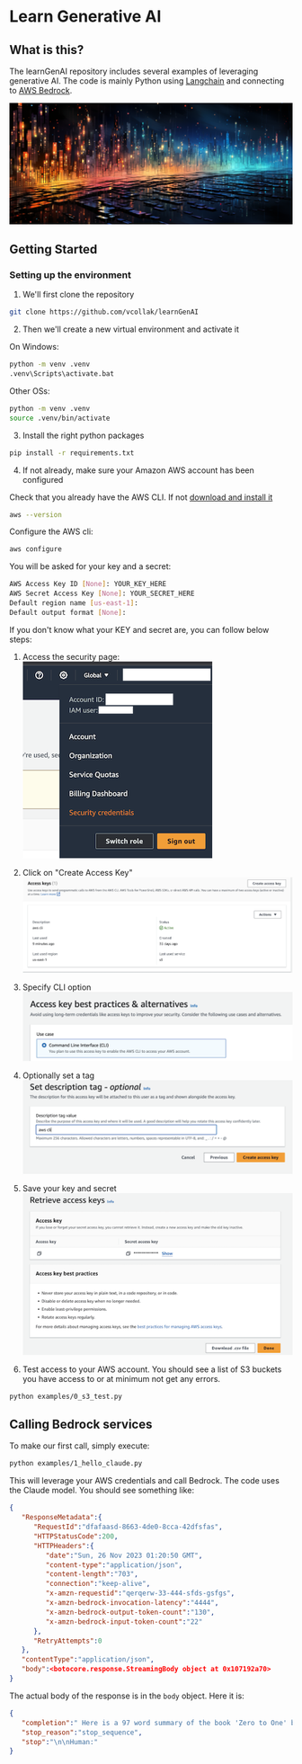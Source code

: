 # Learn Generative AI

## What is this?
The learnGenAI repository includes several examples of leveraging generative AI. The code is mainly Python using [Langchain](https://www.langchain.com/) and connecting to [AWS Bedrock](https://aws.amazon.com/bedrock/).

![Generative AI Image](images/project_image.png)


## Getting Started

### Setting up the environment
1. We'll first clone the repository
```bash
git clone https://github.com/vcollak/learnGenAI

```

2. Then we'll create a new virtual environment and activate it

On Windows:
```bash
python -m venv .venv
.venv\Scripts\activate.bat
```

Other OSs:
```bash
python -m venv .venv
source .venv/bin/activate
```

3. Install the right python packages
```bash
pip install -r requirements.txt
```

4. If not already, make sure your Amazon AWS account has been configured

Check that you already have the AWS CLI. If not [download and install it](https://docs.aws.amazon.com/cli/latest/userguide/install-cliv2.html)

```bash
aws --version
```

Configure the AWS cli:
```bash
aws configure
```

You will be asked for your key and a secret:
```bash
AWS Access Key ID [None]: YOUR_KEY_HERE
AWS Secret Access Key [None]: YOUR_SECRET_HERE
Default region name [us-east-1]:
Default output format [None]:
```

If you don't know what your KEY and secret are, you can follow below steps:

1. Access the security page:
![security page](images/aws_1.png)
2. Click on "Create Access Key"
![security page](images/aws_2.png)
3. Specify CLI option
![security page](images/aws_3.png)
4. Optionally set a tag
![security page](images/aws_4.png)
5. Save your key and secret
![security page](images/aws_5.png)


5. Test access to your AWS account. You should see a list of S3 buckets you have access to or at minimum not get any errors.
```bash
python examples/0_s3_test.py
```

## Calling Bedrock services
To make our first call, simply execute:
```bash
python examples/1_hello_claude.py
```

This will leverage your AWS credentials and call Bedrock. The code uses the Claude model. You should see something like:

```json
{
   "ResponseMetadata":{
      "RequestId":"dfafaasd-8663-4de0-8cca-42dfsfas",
      "HTTPStatusCode":200,
      "HTTPHeaders":{
         "date":"Sun, 26 Nov 2023 01:20:50 GMT",
         "content-type":"application/json",
         "content-length":"703",
         "connection":"keep-alive",
         "x-amzn-requestid":"qerqerw-33-444-sfds-gsfgs",
         "x-amzn-bedrock-invocation-latency":"4444",
         "x-amzn-bedrock-output-token-count":"130",
         "x-amzn-bedrock-input-token-count":"22"
      },
      "RetryAttempts":0
   },
   "contentType":"application/json",
   "body":<botocore.response.StreamingBody object at 0x107192a70>
}
```

The actual body of the response is in the `body` object. Here it is:

```json
{
   "completion":" Here is a 97 word summary of the book 'Zero to One' by Peter Thiel:\n\nThe book argues that true innovation comes from doing something completely new, not just iterating on what already exists. It encourages thinking from first principles and developing unique insights. The book advises founders to focus on creating monopolies by starting small but with a large vision. It suggests finding secrets - problems hidden in plain sight that you can solve in a proprietary way. Overall, the book makes the case that going from zero to one - true innovation - creates enormous value, whereas going from one to n - incrementalism - does not.",
   "stop_reason":"stop_sequence",
   "stop":"\n\nHuman:"
}
```








